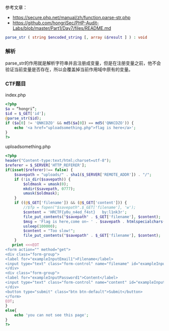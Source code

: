 参考文章：
- https://secure.php.net/manual/zh/function.parse-str.php
- https://github.com/hongriSec/PHP-Audit-Labs/blob/master/Part1/Day7/files/README.md


```php
parse_str ( string $encoded_string [, array &$result ] ) : void
```

### 解析
parse_str的作用就是解析字符串并且注册成变量，但是在注册变量之前，他不会验证当前变量是否存在，所以会覆盖掉当前作用域中原有的变量。


### CTF题目
index.php
```php
<?php
$a = “hongri”;
$id = $_GET['id'];
@parse_str($id);
if ($a[0] != 'QNKCDZO' && md5($a[0]) == md5('QNKCDZO')) {
    echo '<a href="uploadsomething.php">flag is here</a>';
}
?>
```

uploadsomething.php
```php
<?php
header("Content-type:text/html;charset=utf-8");
$referer = $_SERVER['HTTP_REFERER'];
if(isset($referer)!== false) {
    $savepath = "uploads/" . sha1($_SERVER['REMOTE_ADDR']) . "/";
    if (!is_dir($savepath)) {
        $oldmask = umask(0);
        mkdir($savepath, 0777);
        umask($oldmask);
    }
    if ((@$_GET['filename']) && (@$_GET['content'])) {
        //$fp = fopen("$savepath".$_GET['filename'], 'w');
        $content = 'HRCTF{y0u_n4ed_f4st}   by:l1nk3r';
        file_put_contents("$savepath" . $_GET['filename'], $content);
        $msg = 'Flag is here,come on~ ' . $savepath . htmlspecialchars($_GET['filename']) . "";
        usleep(100000);
        $content = "Too slow!";
        file_put_contents("$savepath" . $_GET['filename'], $content);
    }
   print <<<EOT
<form action="" method="get">
<div class="form-group">
<label for="exampleInputEmail1">Filename</label>
<input type="text" class="form-control" name="filename" id="exampleInputEmail1" placeholder="Filename">
</div>
<div class="form-group">
<label for="exampleInputPassword1">Content</label>
<input type="text" class="form-control" name="content" id="exampleInputPassword1" placeholder="Contont">
</div>
<button type="submit" class="btn btn-default">Submit</button>
</form>
EOT;
}
else{
    echo 'you can not see this page';
}
?>
```